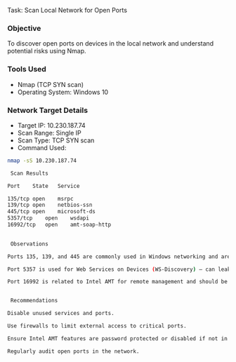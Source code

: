 Task: Scan Local Network for Open Ports

###  Objective
To discover open ports on devices in the local network and understand potential risks using Nmap.

###  Tools Used
- Nmap (TCP SYN scan)
- Operating System: Windows 10

###  Network Target Details
- Target IP: 10.230.187.74
- Scan Range: Single IP
- Scan Type: TCP SYN scan
- Command Used:
```bash
nmap -sS 10.230.187.74

 Scan Results

Port	State	Service

135/tcp	open	msrpc
139/tcp	open	netbios-ssn
445/tcp	open	microsoft-ds
5357/tcp	open	wsdapi
16992/tcp	open	amt-soap-http
  

 Observations

Ports 135, 139, and 445 are commonly used in Windows networking and are often targeted by malware (e.g., WannaCry).

Port 5357 is used for Web Services on Devices (WS-Discovery) — can leak information.

Port 16992 is related to Intel AMT for remote management and should be secured or disabled if not needed.


 Recommendations

Disable unused services and ports.

Use firewalls to limit external access to critical ports.

Ensure Intel AMT features are password protected or disabled if not in use.

Regularly audit open ports in the network.
